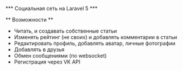 *** Социальная сеть на Laravel 5 ***

** Возможности **
* Читать, и создавать собственные статьи
* Изменять рейтинг (не своих) и добавлять комментарии в статьи
* Редактировать профиль, добавлять аватар, личные фотографии
* Добавлять в друзья
* Обмен сообщениями (по websocket)
* Регистрация через VK API
